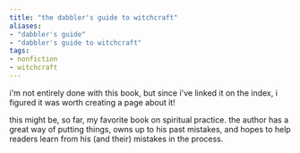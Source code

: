```yaml
---
title: "the dabbler's guide to witchcraft"
aliases:
- "dabbler's guide"
- "dabbler's guide to witchcraft"
tags:
- nonfiction
- witchcraft
---
```


i'm not entirely done with this book, but since i've linked it on the index, i figured it was worth creating a page about it!

this might be, so far, my favorite book on spiritual practice. the author has a great way of putting things, owns up to his past mistakes, and hopes to help readers learn from his (and their) mistakes in the process.